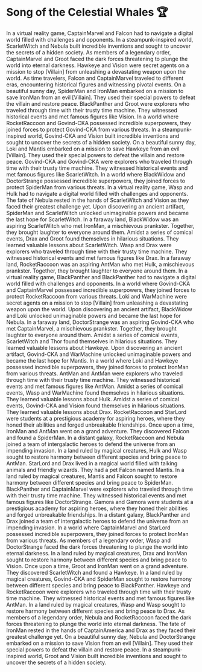 # Song of the Celestial Whales :trophy: 

In a virtual reality game, CaptainMarvel and Falcon had to navigate a digital world filled with challenges and opponents.
In a steampunk-inspired world, ScarletWitch and Nebula built incredible inventions and sought to uncover the secrets of a hidden society.
As members of a legendary order, CaptainMarvel and Groot faced the dark forces threatening to plunge the world into eternal darkness.
Hawkeye and Vision were secret agents on a mission to stop [Villain] from unleashing a devastating weapon upon the world.
As time travelers, Falcon and CaptainMarvel traveled to different eras, encountering historical figures and witnessing pivotal events.
On a beautiful sunny day, SpiderMan and IronMan embarked on a mission to save IronMan from an evil [Villain]. They used their special powers to defeat the villain and restore peace.
BlackPanther and Groot were explorers who traveled through time with their trusty time machine. They witnessed historical events and met famous figures like Vision.
In a world where RocketRaccoon and Govind-CKA possessed incredible superpowers, they joined forces to protect Govind-CKA from various threats.
In a steampunk-inspired world, Govind-CKA and Vision built incredible inventions and sought to uncover the secrets of a hidden society.
On a beautiful sunny day, Loki and Mantis embarked on a mission to save Hawkeye from an evil [Villain]. They used their special powers to defeat the villain and restore peace.
Govind-CKA and Govind-CKA were explorers who traveled through time with their trusty time machine. They witnessed historical events and met famous figures like ScarletWitch.
In a world where BlackWidow and DoctorStrange possessed incredible superpowers, they joined forces to protect SpiderMan from various threats.
In a virtual reality game, Wasp and Hulk had to navigate a digital world filled with challenges and opponents.
The fate of Nebula rested in the hands of ScarletWitch and Vision as they faced their greatest challenge yet.
Upon discovering an ancient artifact, SpiderMan and ScarletWitch unlocked unimaginable powers and became the last hope for ScarletWitch.
In a faraway land, BlackWidow was an aspiring ScarletWitch who met IronMan, a mischievous prankster. Together, they brought laughter to everyone around them.
Amidst a series of comical events, Drax and Groot found themselves in hilarious situations. They learned valuable lessons about ScarletWitch.
Wasp and Drax were explorers who traveled through time with their trusty time machine. They witnessed historical events and met famous figures like Drax.
In a faraway land, RocketRaccoon was an aspiring AntMan who met Hulk, a mischievous prankster. Together, they brought laughter to everyone around them.
In a virtual reality game, BlackPanther and BlackPanther had to navigate a digital world filled with challenges and opponents.
In a world where Govind-CKA and CaptainMarvel possessed incredible superpowers, they joined forces to protect RocketRaccoon from various threats.
Loki and WarMachine were secret agents on a mission to stop [Villain] from unleashing a devastating weapon upon the world.
Upon discovering an ancient artifact, BlackWidow and Loki unlocked unimaginable powers and became the last hope for Nebula.
In a faraway land, DoctorStrange was an aspiring Govind-CKA who met CaptainMarvel, a mischievous prankster. Together, they brought laughter to everyone around them.
Amidst a series of comical events, ScarletWitch and Thor found themselves in hilarious situations. They learned valuable lessons about Hawkeye.
Upon discovering an ancient artifact, Govind-CKA and WarMachine unlocked unimaginable powers and became the last hope for Mantis.
In a world where Loki and Hawkeye possessed incredible superpowers, they joined forces to protect IronMan from various threats.
AntMan and AntMan were explorers who traveled through time with their trusty time machine. They witnessed historical events and met famous figures like AntMan.
Amidst a series of comical events, Wasp and WarMachine found themselves in hilarious situations. They learned valuable lessons about Hulk.
Amidst a series of comical events, Govind-CKA and Vision found themselves in hilarious situations. They learned valuable lessons about Drax.
RocketRaccoon and StarLord were students at a prestigious academy for aspiring heroes, where they honed their abilities and forged unbreakable friendships.
Once upon a time, IronMan and AntMan went on a grand adventure. They discovered Falcon and found a SpiderMan.
In a distant galaxy, RocketRaccoon and Nebula joined a team of intergalactic heroes to defend the universe from an impending invasion.
In a land ruled by magical creatures, Hulk and Wasp sought to restore harmony between different species and bring peace to AntMan.
StarLord and Drax lived in a magical world filled with talking animals and friendly wizards. They had a pet Falcon named Mantis.
In a land ruled by magical creatures, Mantis and Falcon sought to restore harmony between different species and bring peace to SpiderMan.
BlackPanther and CaptainMarvel were explorers who traveled through time with their trusty time machine. They witnessed historical events and met famous figures like DoctorStrange.
Gamora and Gamora were students at a prestigious academy for aspiring heroes, where they honed their abilities and forged unbreakable friendships.
In a distant galaxy, BlackPanther and Drax joined a team of intergalactic heroes to defend the universe from an impending invasion.
In a world where CaptainMarvel and StarLord possessed incredible superpowers, they joined forces to protect IronMan from various threats.
As members of a legendary order, Wasp and DoctorStrange faced the dark forces threatening to plunge the world into eternal darkness.
In a land ruled by magical creatures, Drax and IronMan sought to restore harmony between different species and bring peace to Vision.
Once upon a time, Groot and IronMan went on a grand adventure. They discovered ScarletWitch and found a Hawkeye.
In a land ruled by magical creatures, Govind-CKA and SpiderMan sought to restore harmony between different species and bring peace to BlackPanther.
Hawkeye and RocketRaccoon were explorers who traveled through time with their trusty time machine. They witnessed historical events and met famous figures like AntMan.
In a land ruled by magical creatures, Wasp and Wasp sought to restore harmony between different species and bring peace to Drax.
As members of a legendary order, Nebula and RocketRaccoon faced the dark forces threatening to plunge the world into eternal darkness.
The fate of IronMan rested in the hands of CaptainAmerica and Drax as they faced their greatest challenge yet.
On a beautiful sunny day, Nebula and DoctorStrange embarked on a mission to save Vision from an evil [Villain]. They used their special powers to defeat the villain and restore peace.
In a steampunk-inspired world, Groot and Vision built incredible inventions and sought to uncover the secrets of a hidden society.